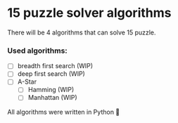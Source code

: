 # 15 puzzle solver algorithms
There will be 4 algorithms that can solve 15 puzzle.

### Used algorithms:
- [ ] breadth first search (WIP)
- [ ] deep first search (WIP)
- [ ] A-Star 
    - [ ] Hamming (WIP)
    - [ ] Manhattan (WIP)

All algorithms were written in Python :snake:

